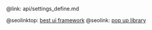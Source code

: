 @link: api/settings_define.md

@seolinktop: [best ui framework](https://webix.com)
@seolink: [pop up library](https://webix.com/widget/popup/)
